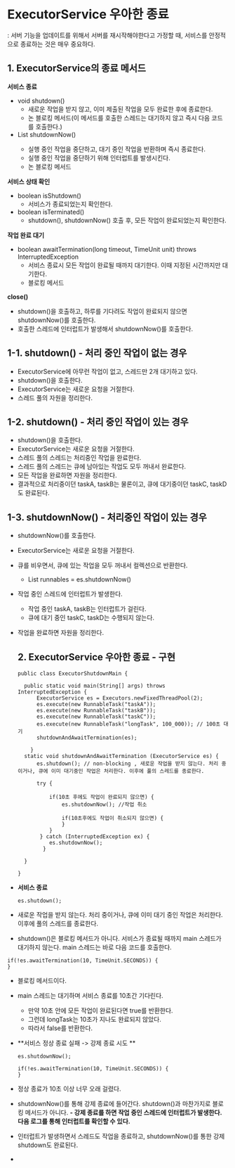 # ExecutorService 우아한 종료
: 서버 기능을 업데이트를 위해서 서버를 재시작해야한다고 가정할 때, 서비스를 안정적으로 종료하는 것은 매우 중요하다.

## 1. ExecutorService의 종료 메서드

**서비스 종료**
- void shutdown()
   - 새로운 작업을 받지 않고, 이미 제출된 작업을 모두 완료한 후에 종료한다.
   - 논 블로킹 메서드(이 메서드를 호출한 스레드는 대기하지 않고 즉시 다음 코드를 호출한다.)
- List<Runnable> shutdownNow()
   - 실행 중인 작업을 중단하고, 대기 중인 작업을 반환하며 즉시 종료한다.
   - 실행 중인 작업을 중단하기 위해 인터럽트를 발생시킨다.
   - 논 블로킹 메서드

**서비스 상태 확인**
- boolean isShutdown()
  - 서비스가 종료되었는지 확인한다.
- boolean isTerminated()
  - shutdown(), shutdownNow() 호출 후, 모든 작업이 완료되었는지 확인한다.
 
**작업 완료 대기**
- boolean awaitTermination(long timeout, TimeUnit unit) throws InterruptedException
   - 서비스 종료시 모든 작업이 완료될 때까지 대기한다. 이때 지정된 시간까지만 대기한다.
   - 블로킹 메서드
 
**close()**
- shutdown()을 호출하고, 하루를 기다려도 작업이 완료되지 않으면 shutdownNow()를 호출한다.
- 호출한 스레드에 인터럽트가 발생해서 shutdownNow()를 호출한다.

## 1-1. shutdown() - 처리 중인 작업이 없는 경우
- ExecutorService에 아무런 작업이 없고, 스레드만 2개 대기하고 있다.
- shutdown()을 호출한다.
- ExecutorService는 새로운 요청을 거절한다.
- 스레드 풀의 자원을 정리한다.

## 1-2. shutdown() - 처리 중인 작업이 있는 경우
- shutdown()을 호출한다.
- ExecutorService는 새로운 요청을 거절한다.
- 스레드 풀의 스레드는 처리중인 작업을 완료한다.
- 스레드 풀의 스레드는 큐에 남아있는 작업도 모두 꺼내서 완료한다.
- 모든 작업을 완료하면 자원을 정리한다.
- 결과적으로 처리중이던 taskA, taskB는 물론이고, 큐에 대기중이던 taskC, taskD도 완료된다.

## 1-3. shutdownNow() - 처리중인 작업이 있는 경우
- shutdownNow()를 호출한다.
- ExecutorService는 새로운 요청을 거절한다.
- 큐를 비우면서, 큐에 있는 작업을 모두 꺼내서 컬렉션으로 반환한다.
  - List<Runnable> runnables = es.shutdownNow()
- 작업 중인 스레드에 인터럽트가 발생한다.
   - 작업 중인 taskA, taskB는 인터럽트가 걸린다.
   - 큐에 대기 중인 taskC, taskD는 수행되지 않는다.
- 작업을 완료하면 자원을 정리한다.

  ## 2. ExecutorService 우아한 종료 - 구현
  ```
  public class ExecutorShutdownMain {

    public static void main(String[] args) throws InterruptedException {
        ExecutorService es = Executors.newFixedThreadPool(2);
        es.execute(new RunnableTask("taskA"));
        es.execute(new RunnableTask("taskB"));
        es.execute(new RunnableTask("taskC"));
        es.execute(new RunnableTask("longTask", 100_000)); // 100초 대기
        shutdownAndAwaitTermination(es);
  
      }
    static void shutdownAndAwaitTermination (ExecutorService es) {
        es.shutdown(); // non-blocking , 새로운 작업을 받지 않는다. 처리 중이거나, 큐에 이미 대기중인 작업은 처리한다. 이후에 풀의 스레드를 종료한다.

        try {

            if(10초 후에도 작업이 완료되지 않으면) {
                es.shutdownNow(); //작업 취소

                if(10초후에도 작업이 취소되지 않으면) {
                }
            }
         } catch (InterruptedException ex) {
            es.shutdownNow();
          }
      
    }
  
  }
  ```
- **서비스 종료**
  ```
  es.shutdown();
  ```
- 새로운 작업을 받지 않는다. 처리 중이거나, 큐에 이미 대기 중인 작업은 처리한다. 이후에 풀의 스레드를 종료한다.
- shutdown()은 블로킹 메서드가 아니다. 서비스가 종료될 때까지 main 스레드가 대기하지 않는다. main 스레드는 바로 다음 코드를 호출한다.

```
if(!es.awaitTermination(10, TimeUnit.SECONDS)) {
}
```
- 블로킹 메서드이다.
- main 스레드는 대기하며 서비스 종료를 10초간 기다린다.
   - 만약 10초 안에 모든 작업이 완료된다면 true를 반환한다.
   - 그런데 longTask는 10초가 지나도 완료되지 않았다.
   - 따라서 false를 반환한다.
 
- **서비스 정상 종료 실패 -> 강제 종료 시도 **
  ```
  es.shutdownNow();

  if(!es.awaitTermination(10, TimeUnit.SECONDS)) {
  }
  ```
- 정상 종료가 10초 이상 너무 오래 걸렸다.
- shutdownNow()를 통해 강제 종료에 들어간다. shutdown()과 마찬가지로 블로킹 메서드가 아니다.
**- 강제 종료를 하면 작업 중인 스레드에 인터럽트가 발생한다. 다음 로그를 통해 인터럽트를 확인할 수 있다.**
- 인터럽트가 발생하면서 스레드도 작업을 종료하고, shutdownNow()를 통한 강제 shutdown도 완료된다.
- 
